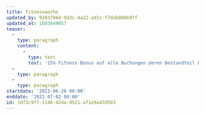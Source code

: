 ```yaml
---
title: Fitnesswoche
updated_by: 9203786d-9d3c-4a22-ad1c-f7dab808b97f
updated_at: 1603449857
teaser:
  -
    type: paragraph
    content:
      -
        type: text
        text: '15% Fitness Bonus auf alle Buchungen deren Bestandteil Fitnessangebote, Sauna, E-Bike, Fitness-Raum, Kryo-Therapie, Sportkurse (außer Reiten) beinhaltet. '
  -
    type: paragraph
  -
    type: paragraph
startdate: '2021-06-26 00:00'
enddate: '2021-07-02 00:00'
id: 1df5c9ff-1146-424a-9521-af1e9a43d503
---
```

